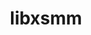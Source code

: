 ---
title: "libxsmm"
layout: cache
categories: [package, develop]
meta: {"compilers": ["gcc@=11.4.0", "oneapi@=2024.1.0"], "num_specs": 18, "num_specs_by_stack": {"aws-pcluster-x86_64_v4": 12, "e4s": 6, "root": 18}, "oss": ["amzn2", "ubuntu22.04"], "platforms": ["linux"], "stacks": ["aws-pcluster-x86_64_v4", "e4s", "root"], "targets": ["x86_64_v3", "x86_64_v4"], "versions": ["1.17", "main-2023-11"]}
spec_details: [{"compiler": "gcc@=11.4.0", "hash": "26fdoh4v6ax3qttpoe454jw7umrrkuob", "os": "ubuntu22.04", "platform": "linux", "size": "-", "stacks": ["e4s", "root"], "target": "x86_64_v3", "variants": ["blas=default", "build_system=makefile", "~debug", "~generator", "~header-only", "~large_jit_buffer", "~shared"], "versions": ["1.17"]}, {"compiler": "gcc@=11.4.0", "hash": "3dobvat32j4ku4aav4mfv2baisvvf76z", "os": "ubuntu22.04", "platform": "linux", "size": "-", "stacks": ["e4s", "root"], "target": "x86_64_v3", "variants": ["blas=default", "build_system=makefile", "~debug", "~generator", "~header-only", "~large_jit_buffer", "~shared"], "versions": ["1.17"]}, {"compiler": "oneapi@=2024.1.0", "hash": "52cv2xo4bkt5wbatljk75pnbqhrorzlk", "os": "amzn2", "platform": "linux", "size": "-", "stacks": ["aws-pcluster-x86_64_v4", "root"], "target": "x86_64_v4", "variants": ["blas=default", "build_system=makefile", "~debug", "~generator", "~header-only", "~large_jit_buffer", "+shared"], "versions": ["main-2023-11"]}, {"compiler": "oneapi@=2024.1.0", "hash": "5tmls3zhkpr3px6iten2gqbuz46lsrpx", "os": "amzn2", "platform": "linux", "size": "-", "stacks": ["aws-pcluster-x86_64_v4", "root"], "target": "x86_64_v3", "variants": ["blas=default", "build_system=makefile", "~debug", "~generator", "~header-only", "~large_jit_buffer", "+shared"], "versions": ["main-2023-11"]}, {"compiler": "oneapi@=2024.1.0", "hash": "f77e7m3jxlinkdbqzifvtk6lgr6zjzg2", "os": "amzn2", "platform": "linux", "size": "-", "stacks": ["aws-pcluster-x86_64_v4", "root"], "target": "x86_64_v4", "variants": ["blas=default", "build_system=makefile", "~debug", "~generator", "~header-only", "~large_jit_buffer", "+shared"], "versions": ["main-2023-11"]}, {"compiler": "oneapi@=2024.1.0", "hash": "gk7x42iv7ydze266kaj2zqfnbjzn2ckg", "os": "amzn2", "platform": "linux", "size": "-", "stacks": ["aws-pcluster-x86_64_v4", "root"], "target": "x86_64_v3", "variants": ["blas=default", "build_system=makefile", "~debug", "~generator", "~header-only", "~large_jit_buffer", "+shared"], "versions": ["main-2023-11"]}, {"compiler": "oneapi@=2024.1.0", "hash": "klplrxhv4oz3uzozrldmfd2xowek64r6", "os": "amzn2", "platform": "linux", "size": "-", "stacks": ["aws-pcluster-x86_64_v4", "root"], "target": "x86_64_v4", "variants": ["blas=default", "build_system=makefile", "~debug", "~generator", "~header-only", "~large_jit_buffer", "+shared"], "versions": ["main-2023-11"]}, {"compiler": "oneapi@=2024.1.0", "hash": "moytqhreuftaf3dd6n6dekpxpswfqiww", "os": "amzn2", "platform": "linux", "size": "-", "stacks": ["aws-pcluster-x86_64_v4", "root"], "target": "x86_64_v4", "variants": ["blas=default", "build_system=makefile", "~debug", "~generator", "~header-only", "~large_jit_buffer", "+shared"], "versions": ["main-2023-11"]}, {"compiler": "oneapi@=2024.1.0", "hash": "npx6d5pbckqngalonvltvgi7xxt7reqm", "os": "amzn2", "platform": "linux", "size": "-", "stacks": ["aws-pcluster-x86_64_v4", "root"], "target": "x86_64_v3", "variants": ["blas=default", "build_system=makefile", "~debug", "~generator", "~header-only", "~large_jit_buffer", "+shared"], "versions": ["main-2023-11"]}, {"compiler": "gcc@=11.4.0", "hash": "o3upfnlfltur3tzefbis47t4pjxy7tpu", "os": "ubuntu22.04", "platform": "linux", "size": "-", "stacks": ["e4s", "root"], "target": "x86_64_v3", "variants": ["blas=default", "build_system=makefile", "~debug", "~generator", "~header-only", "~large_jit_buffer", "~shared"], "versions": ["1.17"]}, {"compiler": "gcc@=11.4.0", "hash": "pgnecerpl34xpimxnkna6jejukbnp7cv", "os": "ubuntu22.04", "platform": "linux", "size": "-", "stacks": ["e4s", "root"], "target": "x86_64_v3", "variants": ["blas=default", "build_system=makefile", "~debug", "~generator", "~header-only", "~large_jit_buffer", "~shared"], "versions": ["1.17"]}, {"compiler": "oneapi@=2024.1.0", "hash": "so2pfzenxg3jlpw4kfsjuhl25mm4pz4d", "os": "amzn2", "platform": "linux", "size": "-", "stacks": ["aws-pcluster-x86_64_v4", "root"], "target": "x86_64_v4", "variants": ["blas=default", "build_system=makefile", "~debug", "~generator", "~header-only", "~large_jit_buffer", "+shared"], "versions": ["main-2023-11"]}, {"compiler": "oneapi@=2024.1.0", "hash": "wfeolfy2snylqbq5pvmcpovjg2xz2xsh", "os": "amzn2", "platform": "linux", "size": "-", "stacks": ["aws-pcluster-x86_64_v4", "root"], "target": "x86_64_v4", "variants": ["blas=default", "build_system=makefile", "~debug", "~generator", "~header-only", "~large_jit_buffer", "+shared"], "versions": ["main-2023-11"]}, {"compiler": "oneapi@=2024.1.0", "hash": "whotoft6chwdbwznpgstdcrjlvbyjxmg", "os": "amzn2", "platform": "linux", "size": "-", "stacks": ["aws-pcluster-x86_64_v4", "root"], "target": "x86_64_v3", "variants": ["blas=default", "build_system=makefile", "~debug", "~generator", "~header-only", "~large_jit_buffer", "+shared"], "versions": ["main-2023-11"]}, {"compiler": "gcc@=11.4.0", "hash": "wtin6pctvqnr4u5q7kuroodgu5nzbgju", "os": "ubuntu22.04", "platform": "linux", "size": "-", "stacks": ["e4s", "root"], "target": "x86_64_v3", "variants": ["blas=default", "build_system=makefile", "~debug", "~generator", "~header-only", "~large_jit_buffer", "~shared"], "versions": ["1.17"]}, {"compiler": "oneapi@=2024.1.0", "hash": "xhra7yrircxjozlsin4d2r6tjxan5jzf", "os": "amzn2", "platform": "linux", "size": "-", "stacks": ["aws-pcluster-x86_64_v4", "root"], "target": "x86_64_v3", "variants": ["blas=default", "build_system=makefile", "~debug", "~generator", "~header-only", "~large_jit_buffer", "+shared"], "versions": ["main-2023-11"]}, {"compiler": "gcc@=11.4.0", "hash": "ymfiiorqzqdoulxfs5qq6wzni6imifqb", "os": "ubuntu22.04", "platform": "linux", "size": "-", "stacks": ["e4s", "root"], "target": "x86_64_v3", "variants": ["blas=default", "build_system=makefile", "~debug", "~generator", "~header-only", "~large_jit_buffer", "~shared"], "versions": ["1.17"]}, {"compiler": "oneapi@=2024.1.0", "hash": "zi7c7d6i7ree64bkvfui3f7fsi2irtzf", "os": "amzn2", "platform": "linux", "size": "-", "stacks": ["aws-pcluster-x86_64_v4", "root"], "target": "x86_64_v3", "variants": ["blas=default", "build_system=makefile", "~debug", "~generator", "~header-only", "~large_jit_buffer", "+shared"], "versions": ["main-2023-11"]}]
---